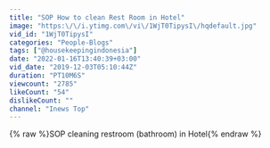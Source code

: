 ```yaml
---
title: "SOP How to clean Rest Room in Hotel"
image: "https:\/\/i.ytimg.com\/vi\/1WjT0TipysI\/hqdefault.jpg"
vid_id: "1WjT0TipysI"
categories: "People-Blogs"
tags: ["@housekeepingindonesia"]
date: "2022-01-16T13:40:39+03:00"
vid_date: "2019-12-03T05:10:44Z"
duration: "PT10M6S"
viewcount: "2785"
likeCount: "54"
dislikeCount: ""
channel: "Inews Top"
---
```

{% raw %}SOP cleaning restroom (bathroom) in Hotel{% endraw %}
